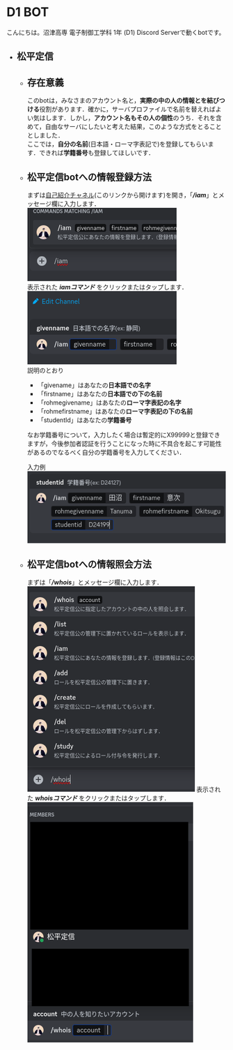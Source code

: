 # D1 BOT
こんにちは。沼津高専 電子制御工学科 1年 (D1) Discord Serverで動くbotです。

- ## 松平定信
  - ## 存在意義
    このbotは，みなさまのアカウント名と，**実際の中の人の情報とを結びつける**役割があります．確かに，サーバプロファイルで名前を替えればよい気はします．しかし，**アカウント名もその人の個性**のうち．それを含めて，自由なサーバにしたいと考えた結果，このような方式をとることとしました．<br/>
    ここでは，**自分の名前**(日本語・ローマ字表記で)を登録してもらいます．できれば**学籍番号**も登録してほしいです．
  - ## 松平定信botへの情報登録方法
    まずは[自己紹介チャネル](https://discord.com/channels/1301170258329075724/1301422627050491984)(このリンクから開けます)を開き，「***/iam***」とメッセージ欄に入力します．<br/>
    ![iamコマンド](images/image.png)<br/>
    表示された ***iamコマンド*** をクリックまたはタップします．<br/>
    ![iamコマンドをタップ](images/image-1.png)<br/>
    説明のとおり
    - 「givename」はあなたの**日本語での名字**
    - 「firstname」はあなたの**日本語での下の名前**
    - 「rohmegivename」はあなたの**ローマ字表記の名字**
    - 「rohmefirstname」はあなたの**ローマ字表記の下の名前**
    - 「studentId」はあなたの**学籍番号**

    なお学籍番号について，入力したく場合は暫定的にX99999と登録できますが，今後参加者認証を行うことになった時に不具合を起こす可能性があるのでなるべく自分の学籍番号を入力してください．

    入力例<br/>
    ![入力例](images/image-2.png)

  - ## 松平定信botへの情報照会方法
    まずは「***/whois***」とメッセージ欄に入力します．<br/>
    ![whoisコマンド](images/image-4.png)
    表示された ***whoisコマンド*** をクリックまたはタップします．<br/>
    ![whoisコマンドをタップ](images/image-5.png)<br/>